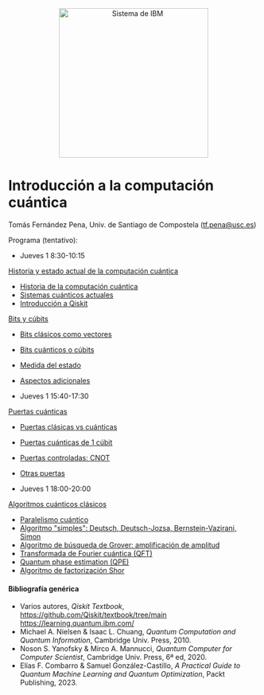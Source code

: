<center><img src="/images/qcomp.png?raw=true" alt="Sistema de IBM" width="300"  /></center>


# Introducción a la computación cuántica

Tomás Fernández Pena, Univ. de Santiago de Compostela (tf.pena@usc.es)

Programa (tentativo):

- Jueves 1 8:30-10:15

<a href="https://colab.research.google.com/github/tarabelo/2024-EInvierno-CAPAP-H/blob/main/Historia%20y%20estado%20actual%20de%20la%20computaci%C3%B3n%20cu%C3%A1ntica.ipynb" target="_blank">Historia y estado actual de la computación cuántica</a>
- <a href="https://colab.research.google.com/github/tarabelo/2024-EInvierno-CAPAP-H/blob/main/Historia%20y%20estado%20actual%20de%20la%20computaci%C3%B3n%20cu%C3%A1ntica.ipynb#scrollTo=Ojo6AHpeoenz" target="_blank">Historia de la computación cuántica</a>
- <a href="https://colab.research.google.com/github/tarabelo/2024-EInvierno-CAPAP-H/blob/main/Historia%20y%20estado%20actual%20de%20la%20computaci%C3%B3n%20cu%C3%A1ntica.ipynb#scrollTo=2c299629" target="_blank">Sistemas cuánticos actuales</a>
- <a href="https://colab.research.google.com/github/tarabelo/2024-EInvierno-CAPAP-H/blob/main/Historia%20y%20estado%20actual%20de%20la%20computaci%C3%B3n%20cu%C3%A1ntica.ipynb#scrollTo=108aab0e" target="_blank">Introducción a Qiskit</a>

[Bits y cúbits](https://colab.research.google.com/github/tarabelo/2024-EInvierno-CAPAP-H/blob/main/Bits%20y%20C%C3%BAbits.ipynb)
- [Bits clásicos como vectores](https://colab.research.google.com/github/tarabelo/2024-EInvierno-CAPAP-H/blob/main/Bits%20y%20C%C3%BAbits.ipynb#bits)
- [Bits cuánticos o cúbits](https://colab.research.google.com/github/tarabelo/2024-EInvierno-CAPAP-H/blob/main/Bits%20y%20C%C3%BAbits.ipynb#cubits)
- [Medida del estado](https://colab.research.google.com/github/tarabelo/2024-EInvierno-CAPAP-H/blob/main/Bits%20y%20C%C3%BAbits.ipynb#medida)
- [Aspectos adicionales](https://colab.research.google.com/github/tarabelo/2024-EInvierno-CAPAP-H/blob/main/Bits%20y%20C%C3%BAbits.ipynb#otros)

- Jueves 1 15:40-17:30

[Puertas cuánticas](https://colab.research.google.com/github/tarabelo/2024-EInvierno-CAPAP-H/blob/main/Puertas%20cu%C3%A1nticas.ipynb)
- [Puertas clásicas vs cuánticas](https://colab.research.google.com/github/tarabelo/2024-EInvierno-CAPAP-H/blob/main/Puertas%20cu%C3%A1nticas.ipynb#clasicascuanticas)
- [Puertas cuánticas de 1 cúbit](https://colab.research.google.com/github/tarabelo/2024-EInvierno-CAPAP-H/blob/main/Puertas%20cu%C3%A1nticas.ipynb#1cubit)
- [Puertas controladas: CNOT](https://colab.research.google.com/github/tarabelo/2024-EInvierno-CAPAP-H/blob/main/Puertas%20cu%C3%A1nticas.ipynb#cnot)
- [Otras puertas](https://colab.research.google.com/github/tarabelo/2024-EInvierno-CAPAP-H/blob/main/Puertas%20cu%C3%A1nticas.ipynb#otras)

- Jueves 1 18:00-20:00

[Algoritmos cuánticos clásicos](https://colab.research.google.com/github/tarabelo/2024-EInvierno-CAPAP-H/blob/main/Algoritmos%20cu%C3%A1nticos%20cl%C3%A1sicos.ipynb)
- [Paralelismo cuántico](https://colab.research.google.com/github/tarabelo/2024-EInvierno-CAPAP-H/blob/main/Algoritmos%20cu%C3%A1nticos%20cl%C3%A1sicos.ipynb#paralelismo)
- [Algoritmo "simples": Deutsch, Deutsch-Jozsa, Bernstein-Vazirani, Simon](https://colab.research.google.com/github/tarabelo/2024-EInvierno-CAPAP-H/blob/main/Algoritmos%20cu%C3%A1nticos%20cl%C3%A1sicos.ipynb#simples)
- [Algoritmo de búsqueda de Grover: amplificación de amplitud](https://colab.research.google.com/github/tarabelo/2024-EInvierno-CAPAP-H/blob/main/Algoritmos%20cu%C3%A1nticos%20cl%C3%A1sicos.ipynb#grover)
- [Transformada de Fourier cuántica (QFT)](https://colab.research.google.com/github/tarabelo/2024-EInvierno-CAPAP-H/blob/main/Algoritmos%20cu%C3%A1nticos%20cl%C3%A1sicos.ipynb#qft)
- [Quantum phase estimation (QPE)](https://colab.research.google.com/github/tarabelo/2024-EInvierno-CAPAP-H/blob/main/Algoritmos%20cu%C3%A1nticos%20cl%C3%A1sicos.ipynb#qpe)
- [Algoritmo de factorización Shor](https://colab.research.google.com/github/tarabelo/2024-EInvierno-CAPAP-H/blob/main/Algoritmos%20cu%C3%A1nticos%20cl%C3%A1sicos.ipynb#shor)

  
#### Bibliografía genérica

- Varios autores, _Qiskit Textbook_, https://github.com/Qiskit/textbook/tree/main https://learning.quantum.ibm.com/
- Michael A. Nielsen & Isaac L. Chuang, _Quantum Computation and Quantum Information_, Cambridge Univ. Press, 2010.
- Noson S. Yanofsky & Mirco A. Mannucci, _Quantum Computer for Computer Scientist_, Cambridge Univ. Press, 6ª ed, 2020.
- Elías F. Combarro & Samuel González-Castillo, _A Practical Guide to Quantum Machine Learning and Quantum Optimization_, Packt Publishing, 2023.
